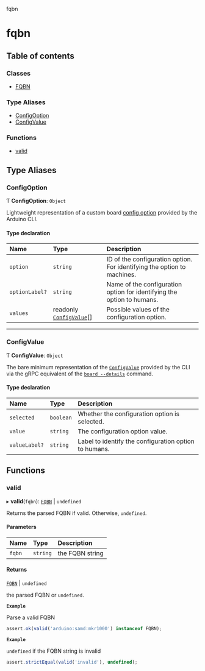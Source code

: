 fqbn

# fqbn

## Table of contents

### Classes

- [FQBN](classes/FQBN.md)

### Type Aliases

- [ConfigOption](README.md#configoption)
- [ConfigValue](README.md#configvalue)

### Functions

- [valid](README.md#valid)

## Type Aliases

### ConfigOption

Ƭ **ConfigOption**: `Object`

Lightweight representation of a custom board [config option](https://arduino.github.io/arduino-cli/latest/rpc/commands/#configoption) provided by the Arduino CLI.

#### Type declaration

| Name           | Type                                              | Description                                                             |
| :------------- | :------------------------------------------------ | :---------------------------------------------------------------------- |
| `option`       | `string`                                          | ID of the configuration option. For identifying the option to machines. |
| `optionLabel?` | `string`                                          | Name of the configuration option for identifying the option to humans.  |
| `values`       | readonly [`ConfigValue`](README.md#configvalue)[] | Possible values of the configuration option.                            |

---

### ConfigValue

Ƭ **ConfigValue**: `Object`

The bare minimum representation of the [`ConfigValue`](https://arduino.github.io/arduino-cli/latest/rpc/commands/#configvalue) provided by the CLI via the gRPC equivalent of the [`board --details`](https://arduino.github.io/arduino-cli/latest/rpc/commands/#boarddetailsrequest) command.

#### Type declaration

| Name          | Type      | Description                                           |
| :------------ | :-------- | :---------------------------------------------------- |
| `selected`    | `boolean` | Whether the configuration option is selected.         |
| `value`       | `string`  | The configuration option value.                       |
| `valueLabel?` | `string`  | Label to identify the configuration option to humans. |

## Functions

### valid

▸ **valid**(`fqbn`): [`FQBN`](classes/FQBN.md) \| `undefined`

Returns the parsed FQBN if valid. Otherwise, `undefined`.

#### Parameters

| Name   | Type     | Description     |
| :----- | :------- | :-------------- |
| `fqbn` | `string` | the FQBN string |

#### Returns

[`FQBN`](classes/FQBN.md) \| `undefined`

the parsed FQBN or `undefined`.

**`Example`**

Parse a valid FQBN

```ts
assert.ok(valid('arduino:samd:mkr1000') instanceof FQBN);
```

**`Example`**

`undefined` if the FQBN string is invalid

```ts
assert.strictEqual(valid('invalid'), undefined);
```
